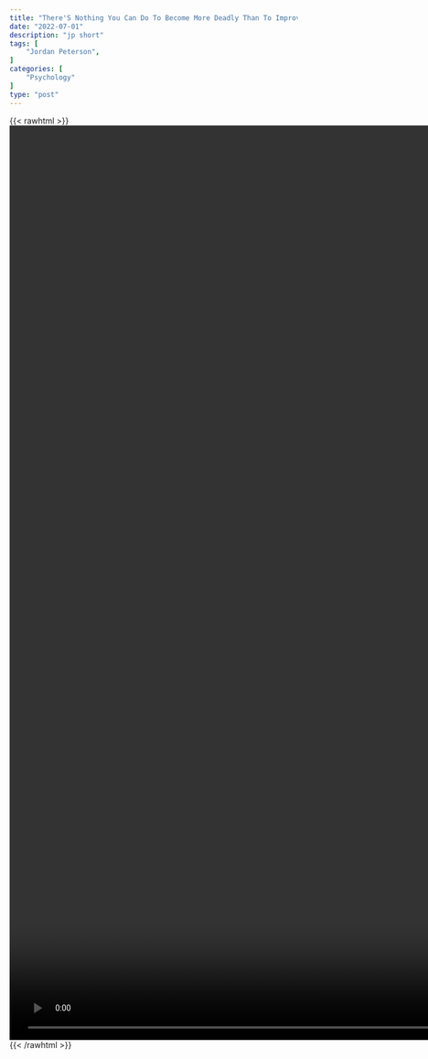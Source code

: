 ```yaml
---
title: "There'S Nothing You Can Do To Become More Deadly Than To Improve Your Facility With Language"
date: "2022-07-01"
description: "jp short"
tags: [
    "Jordan Peterson",
]
categories: [
    "Psychology"
]
type: "post"
---
```

{{< rawhtml >}}
    <video style="height:40vh;width:auto" overflow="hidden" controls>
        <source src="https://clips.dev00ps.com/Jordan_Peterson/There%27s_nothing_you_can_do_to_become_more_deadly_than_to_improve_your_facility_with_language.mp4" type="video/mp4"> 
    </video>
{{< /rawhtml >}}

